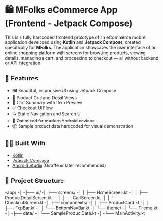 # 🛍️ MFolks eCommerce App (Frontend - Jetpack Compose)

This is a fully hardcoded frontend prototype of an eCommerce mobile application developed using **Kotlin** and **Jetpack Compose**, created specifically for **MFolks**. The application showcases the user interface of an online shopping platform with screens for browsing products, viewing details, managing a cart, and proceeding to checkout — all without backend or API integration.

## 🚀 Features

- 🖼️ Beautiful, responsive UI using Jetpack Compose
- 🛒 Product Grid and Detail Views
- 🧺 Cart Summary with Item Preview
- ✅ Checkout UI Flow
- 🔍 Static Navigation and Search UI
- 📱 Optimized for modern Android devices
- 📦 Sample product data hardcoded for visual demonstration

## 🧑‍💻 Built With

- [Kotlin](https://kotlinlang.org/)
- [Jetpack Compose](https://developer.android.com/jetpack/compose)
- [Android Studio](https://developer.android.com/studio) (Giraffe or later recommended)

## 📁 Project Structure

-app/
-│
-├── ui/
-│ ├── screens/
-│ │ ├── HomeScreen.kt
-│ │ ├── ProductDetailScreen.kt
-│ │ ├── CartScreen.kt
-│ │ └── CheckoutScreen.kt
-│ ├── components/
-│ │ ├── ProductCard.kt
-│ │ ├── TopBar.kt
-│ │ └── BottomNavBar.kt
-│ └── theme/
-│ └── Theme.kt
-│
-├── data/
-│ └── SampleProductData.kt
-│
-└── MainActivity.kt


